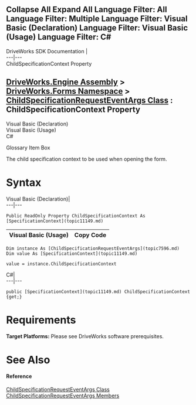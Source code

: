 Collapse All Expand All Language Filter: All  Language Filter: Multiple  Language Filter: Visual Basic (Declaration) Language Filter: Visual Basic (Usage) Language Filter: C#  
---  
DriveWorks SDK Documentation  |   
---|---  
ChildSpecificationContext Property   
  
[DriveWorks.Engine Assembly](topic2156.md) > [DriveWorks.Forms Namespace](topic7266.md) > [ChildSpecificationRequestEventArgs Class](topic7596.md) : ChildSpecificationContext Property  
---  
  
Visual Basic (Declaration)    
Visual Basic (Usage)    
C# 

Glossary Item Box

The child specification context to be used when opening the form. 

# Syntax

Visual Basic (Declaration)|   
---|---  
      
    
    Public ReadOnly Property ChildSpecificationContext As [SpecificationContext](topic11149.md)  
  
Visual Basic (Usage)| Copy Code  
---|---  
      
    
    Dim instance As [ChildSpecificationRequestEventArgs](topic7596.md)
    Dim value As [SpecificationContext](topic11149.md)
     
    value = instance.ChildSpecificationContext  
  
C#|   
---|---  
      
    
    public [SpecificationContext](topic11149.md) ChildSpecificationContext {get;}  
  
# Requirements

**Target Platforms:** Please see DriveWorks software prerequisites.

# See Also

#### Reference

[ChildSpecificationRequestEventArgs Class](topic7596.md)   
[ChildSpecificationRequestEventArgs Members](topic7597.md)


